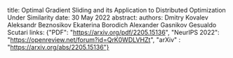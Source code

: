 title: Optimal Gradient Sliding and its Application to Distributed Optimization Under Similarity
date: 30 May 2022
abstract: 
authors:        Dmitry Kovalev
                Aleksandr Beznosikov
                Ekaterina Borodich
                Alexander Gasnikov
                Gesualdo Scutari
links: {"PDF": "https://arxiv.org/pdf/2205.15136", "NeurIPS 2022": "https://openreview.net/forum?id=QrK0WDLVHZt", "arXiv" : "https://arxiv.org/abs/2205.15136"}
